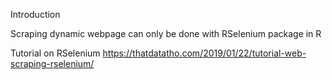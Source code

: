 Introduction

Scraping dynamic webpage can only be done with RSelenium package in R

Tutorial on RSelenium
https://thatdatatho.com/2019/01/22/tutorial-web-scraping-rselenium/
